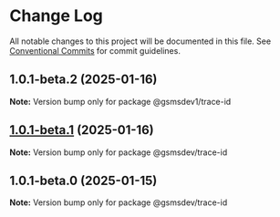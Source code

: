 # Change Log

All notable changes to this project will be documented in this file.
See [Conventional Commits](https://conventionalcommits.org) for commit guidelines.

## 1.0.1-beta.2 (2025-01-16)

**Note:** Version bump only for package @gsmsdev1/trace-id





## [1.0.1-beta.1](https://github.com/d-petrenko-gs/gsms-packages/compare/@gsmsdev/trace-id@1.0.1-beta.0...@gsmsdev/trace-id@1.0.1-beta.1) (2025-01-16)

**Note:** Version bump only for package @gsmsdev/trace-id





## 1.0.1-beta.0 (2025-01-15)

**Note:** Version bump only for package @gsmsdev/trace-id
